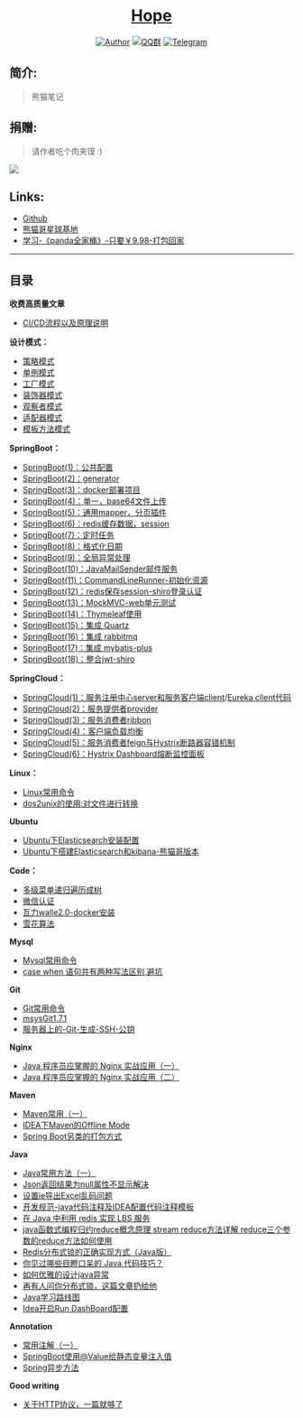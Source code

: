 <h1 align="center"><a href="https://github.com/java-aodeng" target="_blank">Hope</a></h1>

<p align="center">
<a href="http://ilovey.live"><img alt="Author" src="https://img.shields.io/badge/author-%E4%BD%8E%E8%B0%83%E5%B0%8F%E7%86%8A%E7%8C%AB-blue.svg"/></a>
<a href="https://jq.qq.com/?_wv=1027&k=574chhz"><img alt="QQ群" src="https://img.shields.io/badge/chat-%E4%BD%8E%E8%B0%83%E5%B0%8F%E7%86%8A%E7%8C%ABQQ%E7%BE%A4-yellow.svg"/></a>
<a href="https://t.me/joinchat/LSsyBxVKLGEkF5MtIhg6TQ"><img alt="Telegram" src="https://img.shields.io/badge/telegram-%E4%BD%8E%E8%B0%83%E5%B0%8F%E7%86%8A%E7%8C%AB--%E5%AE%98%E6%96%B9%E9%83%A8%E8%90%BD-orange.svg"/></a>
</p>

## 简介:

>熊猫笔记

## 捐赠:

>请作者吃个肉夹馍 :)

![](https://i.loli.net/2018/12/31/5c29d3b18826d.png)

## Links:
- [Github](https://github.com/java-aodeng)
- [熊猫哥星球基地](https://t.zsxq.com/rn2jUbY)
- [学习-《panda全家桶》-只要￥9.98-打包回家](https://mianbaoduo.com/o/bread/mbd-aZeVlw== )
------------------------------

## 目录

**收费高质量文章**

- [CI/CD流程以及原理说明](https://gitbook.cn/gitchat/activity/5daac87dd39d6a72d183b52c?utm_source=weixinNotification)

**设计模式：**

- [策略模式](https://github.com/java-aodeng/hope/tree/master/design-pattern/design-pattern1)
- [单例模式](https://github.com/java-aodeng/hope/tree/master/design-pattern/design-pattern2)
- [工厂模式](https://github.com/java-aodeng/hope/tree/master/design-pattern/design-pattern3)
- [装饰器模式](https://github.com/java-aodeng/hope/blob/master/design-pattern/design-pattern4/learn/DecoratorMode.md)
- [观察者模式](https://github.com/java-aodeng/hope/blob/master/design-pattern/design-pattern5/src/1.md)
- [适配器模式](https://github.com/java-aodeng/hope/blob/master/design-pattern/20190717/src/1.md)
- [模板方法模式](https://github.com/java-aodeng/hope/blob/master/design-pattern/20190718/src/1.md)

**SpringBoot：**

- [SpringBoot(1)：公共配置](https://github.com/java-aodeng/hope/tree/master/springboot/springboot1-public-pom)
- [SpringBoot(2)：generator](https://github.com/java-aodeng/hope/tree/master/springboot/springboot2-generator)
- [SpringBoot(3)：docker部署项目](https://github.com/java-aodeng/hope/tree/master/springboot/springboot3-docker)
- [SpringBoot(4)：单一，base64文件上传](https://github.com/java-aodeng/hope/tree/master/springboot/springboot4-file-upload)
- [SpringBoot(5)：通用mapper，分页插件](https://github.com/java-aodeng/hope/tree/master/springboot/springboot5-mapper-pagehelper)
- [SpringBoot(6)：redis缓存数据，session](https://github.com/java-aodeng/hope/tree/master/springboot/springboot6-redis-session)
- [SpringBoot(7)：定时任务](https://github.com/java-aodeng/hope/tree/master/springboot/springboot7-timed-task)
- [SpringBoot(8)：格式化日期](https://github.com/java-aodeng/hope/tree/master/springboot/springboot8-date-format)
- [SpringBoot(9)：全局异常处理](https://github.com/java-aodeng/hope/tree/master/springboot/springboot9-exception-manager)
- [SpringBoot(10)：JavaMailSender邮件服务](https://github.com/java-aodeng/hope/tree/master/springboot/springboot10-email)
- [SpringBoot(11)：CommandLineRunner-初始化资源](https://github.com/java-aodeng/hope/tree/master/springboot/springboot11-CommandLineRunner)
- [SpringBoot(12)：redis保存session-shiro登录认证](https://github.com/java-aodeng/hope/tree/master/springboot/springboot12-shiro-redis)
- [SpringBoot(13)：MockMVC-web单元测试](https://github.com/java-aodeng/hope/tree/master/springboot/springboot13-starter-test)
- [SpringBoot(14)：Thymeleaf使用](https://github.com/java-aodeng/hope/tree/master/springboot/springboot14-thymeleaf)
- [SpringBoot(15)：集成 Quartz](https://github.com/java-aodeng/hope/tree/master/springboot/springboot15-quartz)
- [SpringBoot(16)：集成 rabbitmq](https://github.com/java-aodeng/hope/tree/master/springboot/springboot16-rabbitmq)
- [SpringBoot(17)：集成 mybatis-plus](https://github.com/java-aodeng/hope/tree/master/springboot/springboot17-mybatis-plus)
- [SpringBoot(18)：整合jwt-shiro](https://github.com/java-aodeng/hope/tree/master/springboot/springboot18-jwt-shiro)

**SpringCloud：**

- [SpringCloud(1)：服务注册中心server和服务客户端client](https://github.com/java-aodeng/hope/tree/master/springcloud/micro-service1-eureka-server)/[Eureka client代码](https://github.com/java-aodeng/hope/tree/master/micro-service1-eureka-client)
- [SpringCloud(2)：服务提供者provider](https://github.com/java-aodeng/hope/tree/master/springcloud/micro-service2-eureka-provider)
- [SpringCloud(3)：服务消费者ribbon](https://github.com/java-aodeng/hope/tree/master/springcloud/micro-service3-eureka-ribbon)
- [SpringCloud(4)：客户端负载均衡](https://aodeng.cc/archives/khdfzjhs)
- [SpringCloud(5)：服务消费者feign与Hystrix断路器容错机制](https://github.com/java-aodeng/hope/tree/master/springcloud/micro-service5-feign)
- [SpringCloud(6)：Hystrix Dashboard熔断监控面板](https://github.com/java-aodeng/hope/tree/master/springcloud/micro-service6-hystrixdashboard)

**Linux：**
- [Linux常用命令](https://github.com/java-aodeng/hope/tree/master/linux/linux常用命令.md)
- [dos2unix的使用:对文件进行转换](https://github.com/java-aodeng/hope/blob/master/linux/dos2unix.md)

**Ubuntu**
- [Ubuntu下Elasticsearch安装配置](https://github.com/java-aodeng/hope/tree/master/ubuntu/es.md)
- [Ubuntu下搭建Elasticsearch和kibana-熊猫哥版本](https://github.com/java-aodeng/hope/tree/master/ubuntu/Elasticsearch-kibana.md)

**Code：**
- [多级菜单递归遍历成树](https://github.com/java-aodeng/hope/tree/master/good-code/多级菜单递归遍历成树.md)
- [微信认证](https://github.com/java-aodeng/hope/tree/master/good-code/微信认证.md)
- [瓦力walle2.0-docker安装](https://github.com/java-aodeng/hope/tree/master/good-code/瓦力walle2.0-docker安装.md)
- [雪花算法](https://github.com/java-aodeng/hope/tree/master/good-code/雪花算法.md)

**Mysql**
- [Mysql常用命令](https://github.com/java-aodeng/hope/tree/master/mysql/mysql1.md)
- [case when 语句共有两种写法区别,避坑](https://dev.mysql.com/doc/refman/5.7/en/case.html)

**Git**
- [Git常用命令](https://github.com/java-aodeng/hope/tree/master/git/git1.md)
- [msysGit1.7.1](https://static.oschina.net/uploads/img/201210/15181332_I4p6.jpg)
- [服务器上的-Git-生成-SSH-公钥](https://git-scm.com/book/zh/v2/%E6%9C%8D%E5%8A%A1%E5%99%A8%E4%B8%8A%E7%9A%84-Git-%E7%94%9F%E6%88%90-SSH-%E5%85%AC%E9%92%A5)

**Nginx**
- [Java 程序员应掌握的 Nginx 实战应用（一）](https://github.com/java-aodeng/hope/tree/master/nginx/nginx1.md)
- [Java 程序员应掌握的 Nginx 实战应用（二）](https://github.com/java-aodeng/hope/tree/master/nginx/nginx2.md)

**Maven**
- [Maven常用（一）](https://github.com/java-aodeng/hope/blob/master/mvn.md)
- [IDEA下Maven的Offline Mode](https://www.cnblogs.com/wormday/p/8056997.html)
- [Spring Boot另类的打包方式](https://ryanc.cc/archives/springboot-package)

**Java**
- [Java常用方法（一）](https://github.com/java-aodeng/hope/blob/master/java/java1.md)
- [Json返回结果为null属性不显示解决](https://github.com/java-aodeng/hope/blob/master/json/json1.md)
- [设置ie导出Excel乱码问题](https://github.com/java-aodeng/hope/blob/master/ie/ieExcel1.md)
- [开发规范-java代码注释及IDEA配置代码注释模板](https://blog.csdn.net/LabDNirvana/article/details/90692573)
- [在 Java 中利用 redis 实现 LBS 服务](https://www.jianshu.com/p/ac6703bfd875)
- [java函数式编程归约reduce概念原理 stream reduce方法详解 reduce三个参数的reduce方法如何使用](https://www.cnblogs.com/noteless/p/9511407.html)
- [Redis分布式锁的正确实现方式（Java版）](https://wudashan.cn/2017/10/23/Redis-Distributed-Lock-Implement/)
- [你见过哪些目瞪口呆的 Java 代码技巧？](https://juejin.im/post/5d8db248f265da5b81793861)
- [如何优雅的设计java异常](http://lrwinx.github.io/2016/04/28/%E5%A6%82%E4%BD%95%E4%BC%98%E9%9B%85%E7%9A%84%E8%AE%BE%E8%AE%A1java%E5%BC%82%E5%B8%B8/)
- [再有人问你分布式锁，这篇文章扔给他](https://juejin.im/post/5bbb0d8df265da0abd3533a5#heading-2)
- [Java学习路线图](https://www.processon.com/view/link/5cb6c8a4e4b059e209fbf369#map)
- [Idea开启Run DashBoard配置](https://blog.csdn.net/lovewebeye/article/details/80071424)

**Annotation**
- [常用注解（一）](https://github.com/java-aodeng/hope/blob/master/Annotation/annotation1.md)
- [SpringBoot使用@Value给静态变量注入值](https://blog.csdn.net/mononoke111/article/details/81088472)
- [Spring异步方法](https://github.com/java-aodeng/hope/blob/master/spring/spring1.md)

**Good writing**
- [关于HTTP协议，一篇就够了](https://www.cnblogs.com/ranyonsue/p/5984001.html)

